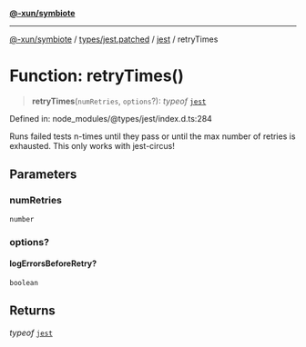 [**@-xun/symbiote**](../../../../../README.md)

***

[@-xun/symbiote](../../../../../README.md) / [types/jest.patched](../../../README.md) / [jest](../README.md) / retryTimes

# Function: retryTimes()

> **retryTimes**(`numRetries`, `options`?): *typeof* [`jest`](../README.md)

Defined in: node\_modules/@types/jest/index.d.ts:284

Runs failed tests n-times until they pass or until the max number of retries is exhausted.
This only works with jest-circus!

## Parameters

### numRetries

`number`

### options?

#### logErrorsBeforeRetry?

`boolean`

## Returns

*typeof* [`jest`](../README.md)
